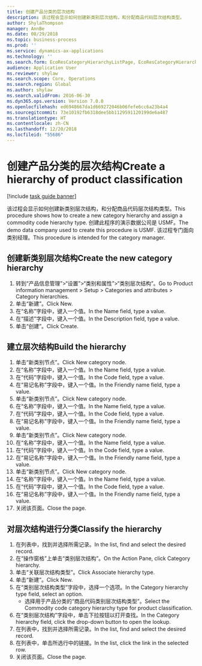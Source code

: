 ```yaml
---
title: 创建产品分类的层次结构
description: 该过程会显示如何创建新类别层次结构，和分配商品代码层次结构类型。
author: ShylaThompson
manager: AnnBe
ms.date: 08/29/2018
ms.topic: business-process
ms.prod: ''
ms.service: dynamics-ax-applications
ms.technology: ''
ms.search.form: EcoResCategoryHierarchyListPage, EcoResCategoryHierarchyCreate, EcoResCategory, EcoResCategoryHierarchyRole
audience: Application User
ms.reviewer: shylaw
ms.search.scope: Core, Operations
ms.search.region: Global
ms.author: shylaw
ms.search.validFrom: 2016-06-30
ms.dyn365.ops.version: Version 7.0.0
ms.openlocfilehash: ed6948667da1d669272046b06fefe6cc6a23b4a4
ms.sourcegitcommit: 73e10192fb6318dee5bb1129591120199de6a487
ms.translationtype: HT
ms.contentlocale: zh-CN
ms.lasthandoff: 12/20/2018
ms.locfileid: "55686"
---
```

# <a name="create-a-hierarchy-of-product-classification"></a><span data-ttu-id="37cb6-103">创建产品分类的层次结构</span><span class="sxs-lookup"><span data-stu-id="37cb6-103">Create a hierarchy of product classification</span></span>

[!include [task guide banner](../../includes/task-guide-banner.md)]

<span data-ttu-id="37cb6-104">该过程会显示如何创建新类别层次结构，和分配商品代码层次结构类型。</span><span class="sxs-lookup"><span data-stu-id="37cb6-104">This procedure shows how to create a new category hierarchy and assign a commodity code hierarchy type.</span></span> <span data-ttu-id="37cb6-105">创建此程序的演示数据公司是 USMF。</span><span class="sxs-lookup"><span data-stu-id="37cb6-105">The demo data company used to create this procedure is USMF.</span></span> <span data-ttu-id="37cb6-106">该过程专门面向类别经理。</span><span class="sxs-lookup"><span data-stu-id="37cb6-106">This procedure is intended for the category manager.</span></span>


## <a name="create-the-new-category-hierarchy"></a><span data-ttu-id="37cb6-107">创建新类别层次结构</span><span class="sxs-lookup"><span data-stu-id="37cb6-107">Create the new category hierarchy</span></span>
1. <span data-ttu-id="37cb6-108">转到“产品信息管理”>“设置”>“类别和属性”>“类别层次结构”。</span><span class="sxs-lookup"><span data-stu-id="37cb6-108">Go to Product information management > Setup > Categories and attributes > Category hierarchies.</span></span>
2. <span data-ttu-id="37cb6-109">单击“新建”。</span><span class="sxs-lookup"><span data-stu-id="37cb6-109">Click New.</span></span>
3. <span data-ttu-id="37cb6-110">在“名称”字段中，键入一个值。</span><span class="sxs-lookup"><span data-stu-id="37cb6-110">In the Name field, type a value.</span></span>
4. <span data-ttu-id="37cb6-111">在“描述”字段中，键入一个值。</span><span class="sxs-lookup"><span data-stu-id="37cb6-111">In the Description field, type a value.</span></span>
5. <span data-ttu-id="37cb6-112">单击“创建”。</span><span class="sxs-lookup"><span data-stu-id="37cb6-112">Click Create.</span></span>

## <a name="build-the-hierarchy"></a><span data-ttu-id="37cb6-113">建立层次结构</span><span class="sxs-lookup"><span data-stu-id="37cb6-113">Build the hierarchy</span></span>
1. <span data-ttu-id="37cb6-114">单击“新类别节点”。</span><span class="sxs-lookup"><span data-stu-id="37cb6-114">Click New category node.</span></span>
2. <span data-ttu-id="37cb6-115">在“名称”字段中，键入一个值。</span><span class="sxs-lookup"><span data-stu-id="37cb6-115">In the Name field, type a value.</span></span>
3. <span data-ttu-id="37cb6-116">在“代码”字段中，键入一个值。</span><span class="sxs-lookup"><span data-stu-id="37cb6-116">In the Code field, type a value.</span></span>
4. <span data-ttu-id="37cb6-117">在“易记名称”字段中，键入一个值。</span><span class="sxs-lookup"><span data-stu-id="37cb6-117">In the Friendly name field, type a value.</span></span>
5. <span data-ttu-id="37cb6-118">单击“新类别节点”。</span><span class="sxs-lookup"><span data-stu-id="37cb6-118">Click New category node.</span></span>
6. <span data-ttu-id="37cb6-119">在“名称”字段中，键入一个值。</span><span class="sxs-lookup"><span data-stu-id="37cb6-119">In the Name field, type a value.</span></span>
7. <span data-ttu-id="37cb6-120">在“代码”字段中，键入一个值。</span><span class="sxs-lookup"><span data-stu-id="37cb6-120">In the Code field, type a value.</span></span>
8. <span data-ttu-id="37cb6-121">在“易记名称”字段中，键入一个值。</span><span class="sxs-lookup"><span data-stu-id="37cb6-121">In the Friendly name field, type a value.</span></span>
9. <span data-ttu-id="37cb6-122">单击“新类别节点”。</span><span class="sxs-lookup"><span data-stu-id="37cb6-122">Click New category node.</span></span>
10. <span data-ttu-id="37cb6-123">在“名称”字段中，键入一个值。</span><span class="sxs-lookup"><span data-stu-id="37cb6-123">In the Name field, type a value.</span></span>
11. <span data-ttu-id="37cb6-124">在“代码”字段中，键入一个值。</span><span class="sxs-lookup"><span data-stu-id="37cb6-124">In the Code field, type a value.</span></span>
12. <span data-ttu-id="37cb6-125">在“易记名称”字段中，键入一个值。</span><span class="sxs-lookup"><span data-stu-id="37cb6-125">In the Friendly name field, type a value.</span></span>
13. <span data-ttu-id="37cb6-126">单击“新类别节点”。</span><span class="sxs-lookup"><span data-stu-id="37cb6-126">Click New category node.</span></span>
14. <span data-ttu-id="37cb6-127">在“名称”字段中，键入一个值。</span><span class="sxs-lookup"><span data-stu-id="37cb6-127">In the Name field, type a value.</span></span>
15. <span data-ttu-id="37cb6-128">在“代码”字段中，键入一个值。</span><span class="sxs-lookup"><span data-stu-id="37cb6-128">In the Code field, type a value.</span></span>
16. <span data-ttu-id="37cb6-129">在“易记名称”字段中，键入一个值。</span><span class="sxs-lookup"><span data-stu-id="37cb6-129">In the Friendly name field, type a value.</span></span>
17. <span data-ttu-id="37cb6-130">关闭该页面。</span><span class="sxs-lookup"><span data-stu-id="37cb6-130">Close the page.</span></span>

## <a name="classify-the-hierarchy"></a><span data-ttu-id="37cb6-131">对层次结构进行分类</span><span class="sxs-lookup"><span data-stu-id="37cb6-131">Classify the hierarchy</span></span>
1. <span data-ttu-id="37cb6-132">在列表中，找到并选择所需记录。</span><span class="sxs-lookup"><span data-stu-id="37cb6-132">In the list, find and select the desired record.</span></span>
2. <span data-ttu-id="37cb6-133">在“操作窗格”上单击“类别层次结构”。</span><span class="sxs-lookup"><span data-stu-id="37cb6-133">On the Action Pane, click Category hierarchy.</span></span>
3. <span data-ttu-id="37cb6-134">单击“关联层次结构类型”。</span><span class="sxs-lookup"><span data-stu-id="37cb6-134">Click Associate hierarchy type.</span></span>
4. <span data-ttu-id="37cb6-135">单击“新建”。</span><span class="sxs-lookup"><span data-stu-id="37cb6-135">Click New.</span></span>
5. <span data-ttu-id="37cb6-136">在“类别层次结构类型”字段中，选择一个选项。</span><span class="sxs-lookup"><span data-stu-id="37cb6-136">In the Category hierarchy type field, select an option.</span></span>
    * <span data-ttu-id="37cb6-137">选择用于产品分类的“商品代码类别层次结构类型”。</span><span class="sxs-lookup"><span data-stu-id="37cb6-137">Select the Commodity code category hierarchy type for product classification.</span></span>  
6. <span data-ttu-id="37cb6-138">在“类别层次结构”字段中，单击下拉按钮以打开查找。</span><span class="sxs-lookup"><span data-stu-id="37cb6-138">In the Category hierarchy field, click the drop-down button to open the lookup.</span></span>
7. <span data-ttu-id="37cb6-139">在列表中，找到并选择所需记录。</span><span class="sxs-lookup"><span data-stu-id="37cb6-139">In the list, find and select the desired record.</span></span>
8. <span data-ttu-id="37cb6-140">在列表中，单击所选行中的链接。</span><span class="sxs-lookup"><span data-stu-id="37cb6-140">In the list, click the link in the selected row.</span></span>
9. <span data-ttu-id="37cb6-141">关闭该页面。</span><span class="sxs-lookup"><span data-stu-id="37cb6-141">Close the page.</span></span>

